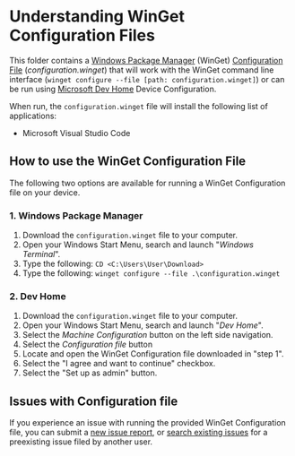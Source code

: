 # Understanding WinGet Configuration Files

This folder contains a [Windows Package Manager](https://learn.microsoft.com/windows/package-manager/winget/) (WinGet) [Configuration File](https://learn.microsoft.com/windows/package-manager/configuration/) (_configuration.winget_) that will work with the WinGet command line interface (`winget configure --file [path: configuration.winget]`) or can be run using [Microsoft Dev Home](https://learn.microsoft.com/windows/dev-home/) Device Configuration.

When run, the `configuration.winget` file will install the following list of applications:

- Microsoft Visual Studio Code

## How to use the WinGet Configuration File

The following two options are available for running a WinGet Configuration file on your device.

### 1. Windows Package Manager

1. Download the `configuration.winget` file to your computer.
1. Open your Windows Start Menu, search and launch "_Windows Terminal_".
1. Type the following: `CD <C:\Users\User\Download>`
1. Type the following: `winget configure --file .\configuration.winget`

### 2. Dev Home

1. Download the `configuration.winget` file to your computer.
1. Open your Windows Start Menu, search and launch "_Dev Home_".
1. Select the _Machine Configuration_ button on the left side navigation.
1. Select the _Configuration file_ button
1. Locate and open the WinGet Configuration file downloaded in "step 1".
1. Select the "I agree and want to continue" checkbox.
1. Select the "Set up as admin" button.

## Issues with Configuration file

If you experience an issue with running the provided WinGet Configuration file, you can submit a [new issue report](https://github.com/microsoft/devhome/issues/new/choose), or [search existing issues](https://github.com/microsoft/devhome/issues) for a preexisting issue filed by another user.
